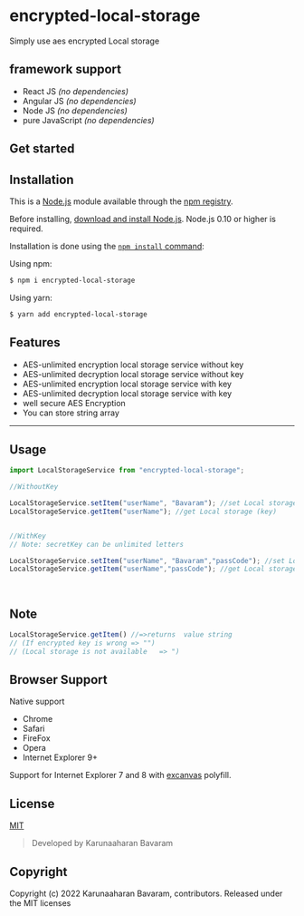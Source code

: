 # encrypted-local-storage

Simply use aes encrypted Local storage 

## framework support

- React JS _(no dependencies)_
- Angular JS _(no dependencies)_
- Node JS _(no dependencies)_
- pure JavaScript _(no dependencies)_

## Get started
## Installation

This is a [Node.js](https://nodejs.org/en/) module available through the
[npm registry](https://www.npmjs.com/).

Before installing, [download and install Node.js](https://nodejs.org/en/download/).
Node.js 0.10 or higher is required.

Installation is done using the
[`npm install` command](https://docs.npmjs.com/getting-started/installing-npm-packages-locally):

Using npm:

```bash
$ npm i encrypted-local-storage
```

Using yarn:

```bash
$ yarn add encrypted-local-storage
```

## Features

  * AES-unlimited encryption local storage service without key
  * AES-unlimited decryption local storage service without key
  * AES-unlimited encryption local storage service  with key
  * AES-unlimited decryption local storage service  with key
  * well secure AES Encryption
  * You can store string array


------

## Usage

```js
import LocalStorageService from "encrypted-local-storage";

//WithoutKey

LocalStorageService.setItem("userName", "Bavaram"); //set Local storage  (key,value)
LocalStorageService.getItem("userName"); //get Local storage (key)


//WithKey
// Note: secretKey can be unlimited letters

LocalStorageService.setItem("userName", "Bavaram","passCode"); //set Local storage  (key,value,encrypt_key)
LocalStorageService.getItem("userName","passCode"); //get Local storage (key,encrypt_key)

 
```
## Note
```js
LocalStorageService.getItem() //=>returns  value string
// (If encrypted key is wrong => "")
// (Local storage is not available   => ")

```

## Browser Support

Native support

- Chrome
- Safari
- FireFox
- Opera
- Internet Explorer 9+

Support for Internet Explorer 7 and 8 with [excanvas](https://code.google.com/p/explorercanvas/wiki/Instructions) polyfill.

## License

[MIT](LICENSE)


> Developed by Karunaaharan Bavaram

## Copyright

Copyright (c) 2022 Karunaaharan Bavaram, contributors. Released under the MIT licenses


